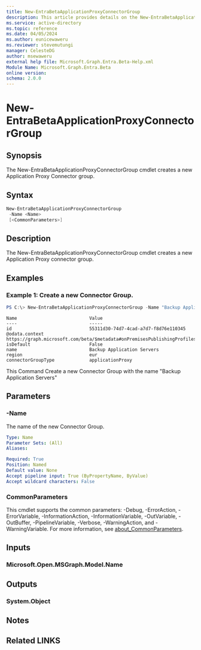 ```yaml
---
title: New-EntraBetaApplicationProxyConnectorGroup
description: This article provides details on the New-EntraBetaApplicationProxyConnectorGroupcommand.
ms.service: active-directory
ms.topic: reference
ms.date: 04/05/2024
ms.author: eunicewaweru
ms.reviewer: stevemutungi
manager: CelesteDG
author: msewaweru
external help file: Microsoft.Graph.Entra.Beta-Help.xml
Module Name: Microsoft.Graph.Entra.Beta
online version:
schema: 2.0.0
---
```


# New-EntraBetaApplicationProxyConnectorGroup

## Synopsis
The New-EntraBetaApplicationProxyConnectorGroup cmdlet creates a new Application Proxy Connector group.

## Syntax

```powershell
New-EntraBetaApplicationProxyConnectorGroup
 -Name <Name> 
 [<CommonParameters>]
```

## Description
The New-EntraBetaApplicationProxyConnectorGroup cmdlet creates a new Application Proxy connector group.

## Examples

### Example 1: Create a new Connector Group.
```powershell
PS C:\> New-EntraBetaApplicationProxyConnectorGroup -Name "Backup Application Servers"
```
```output
Name                           Value
----                           -----
id                             55311d30-74d7-4cad-a7d7-f8d76e110345
@odata.context                 https://graph.microsoft.com/beta/$metadata#onPremisesPublishingProfiles('applicationProxy')/connectorGroups/$entity
isDefault                      False
name                           Backup Application Servers
region                         eur
connectorGroupType             applicationProxy
```
This Command Create a new Connector Group with the name "Backup Application Servers"

## Parameters

### -Name
The name of the new Connector Group.

```yaml
Type: Name
Parameter Sets: (All)
Aliases:

Required: True
Position: Named
Default value: None
Accept pipeline input: True (ByPropertyName, ByValue)
Accept wildcard characters: False
```

### CommonParameters
This cmdlet supports the common parameters: -Debug, -ErrorAction, -ErrorVariable, -InformationAction, -InformationVariable, -OutVariable, -OutBuffer, -PipelineVariable, -Verbose, -WarningAction, and -WarningVariable. For more information, see [about_CommonParameters](https://go.microsoft.com/fwlink/?LinkID=113216).

## Inputs

### Microsoft.Open.MSGraph.Model.Name
## Outputs

### System.Object
## Notes

## Related LINKS
